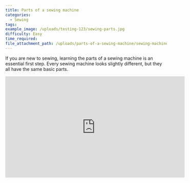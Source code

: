 ```yaml
---
title: Parts of a sewing machine
categories:
  - Sewing
tags:
example_image: /uploads/testing-123/sewing-parts.jpg
difficulty: Easy
time_required:
file_attachment_path: /uploads/parts-of-a-sewing-machine/sewing-machine-notes.svg
---
```


If you are new to sewing, learning the parts of a sewing machine is an essential first step. Every sewing machine looks slightly different, but they all have the same basic parts.

<div class="cms-embed" data-cms-embed="PGlmcmFtZSB3aWR0aD0iNTYwIiBoZWlnaHQ9IjMxNSIgc3JjPSJodHRwczovL3d3dy55b3V0dWJlLmNvbS9lbWJlZC9NQzluWVdZOUY2USIgZnJhbWVib3JkZXI9IjAiIGFsbG93PSJhY2NlbGVyb21ldGVyOyBhdXRvcGxheTsgZW5jcnlwdGVkLW1lZGlhOyBneXJvc2NvcGU7IHBpY3R1cmUtaW4tcGljdHVyZSIgYWxsb3dmdWxsc2NyZWVuPjwvaWZyYW1lPg=="><iframe width="560" height="315" src="https://www.youtube.com/embed/MC9nYWY9F6Q" frameborder="0" allow="accelerometer; autoplay; encrypted-media; gyroscope; picture-in-picture" allowfullscreen=""></iframe></div>